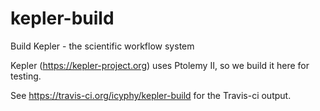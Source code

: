# kepler-build

Build Kepler - the scientific workflow system

Kepler (https://kepler-project.org) uses Ptolemy II, so we build it
here for testing.

See https://travis-ci.org/icyphy/kepler-build for the Travis-ci output.


